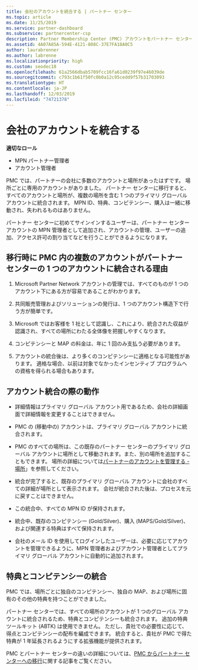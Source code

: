```yaml
---
title: 会社のアカウントを統合する | パートナー センター
ms.topic: article
ms.date: 11/25/2019
ms.service: partner-dashboard
ms.subservice: partnercenter-csp
description: Partner Membership Center (PMC) アカウントをパートナー センターの 1 つのアカウントに統合する方法について説明します。 これは、PMC からパートナー センターに移行するときに行います。
ms.assetid: 4A07A85A-594E-4121-808C-37E7FA18A0C5
author: laurabrenner
ms.author: labrenne
ms.localizationpriority: high
ms.custom: seodec18
ms.openlocfilehash: 61a2566dbab5709fcc16fa61d0239f97e46039de
ms.sourcegitcommit: c793c1b61f50fc0b0a12c95cedd9f57b31703093
ms.translationtype: HT
ms.contentlocale: ja-JP
ms.lasthandoff: 12/03/2019
ms.locfileid: "74721378"
---
```

# <a name="consolidate-your-company-accounts"></a>会社のアカウントを統合する

**適切なロール**

- MPN パートナー管理者
- アカウント管理者

PMC では、パートナーの会社に多数のアカウントと場所があったはずです。 場所ごとに専用のアカウントがありました。 パートナー センターに移行すると、すべてのアカウントと場所が、複数の場所を含む 1 つのプライマリ グローバル アカウントに統合されます。 MPN ID、特典、コンピテンシー、購入は一緒に移動され、失われるものはありません。 

パートナー センターに初めてサインインするユーザーは、パートナー センター アカウントの MPN 管理者として追加され、アカウントの管理、ユーザーの追加、アクセス許可の割り当てなどを行うことができるようになります。 

## <a name="why-should-you-consolidate-your-multiple-accounts-in-pmc-into-one-account-in-partner-center-when-you-migrate"></a>移行時に PMC 内の複数のアカウントがパートナー センターの 1 つのアカウントに統合される理由

1. Microsoft Partner Network アカウントの管理では、すべてのものが 1 つのアカウント下にある方が容易であることがわかります。

2. 共同販売管理およびソリューションの発行は、1 つのアカウント構造下で行う方が簡単です。

3. Microsoft ではお客様を 1 社として認識し、これにより、統合された収益が認識され、すべての場所にわたる全体像を把握しやすくなります。  

4. コンピテンシーと MAP の料金は、年に 1 回のみ支払う必要があります。

5. アカウントの統合後は、より多くのコンピテンシーに適格となる可能性があります。 適格な場合、以前は対象でなかったインセンティブ プログラムへの資格を得られる場合もあります。


## <a name="what-happens-during-consolidation-of-accounts"></a>アカウント統合の際の動作

- 詳細情報はプライマリ グローバル アカウント用であるため、会社の詳細画面で詳細情報を変更することはできません。 

- PMC の (移動中の) アカウントは、プライマリ グローバル アカウントに統合されます。 

- PMC のすべての場所は、この既存のパートナー センターのプライマリ グローバル アカウントに場所として移動されます。また、別の場所を追加することもできます。 場所の詳細については[パートナーのアカウントを管理する - 場所](manage-locations.md)」を参照してください。

- 統合が完了すると、既存のプライマリ グローバル アカウントに会社のすべての詳細が場所として表示されます。 会社が統合された後は、プロセスを元に戻すことはできません。

- この統合中、すべての MPN ID が保持されます。

- 統合中、既存のコンピテンシー (Gold/Silver)、購入 (MAPS/Gold/Silver)、および関連する特典はすべて保持されます。

- 会社のメール ID を使用してログインしたユーザーは、必要に応じてアカウントを管理できるように、MPN 管理者およびアカウント管理者としてプライマリ グローバル アカウントに自動的に追加されます。 


## <a name="consolidating-your-benefits-and-competencies"></a>特典とコンピテンシーの統合

PMC では、場所ごとに独自のコンピテンシー、独自の MAP、および場所に固有のその他の特典を持つことができました。

パートナー センターでは、すべての場所のアカウントが 1 つのグローバル アカウントに統合されるため、特典とコンピテンシーも統合されます。 追加の特典ツールキット (ABTK) は使用できません。 ただし、貴社での必要性に応じて、得点とコンピテンシーの配布を編成できます。 統合すると、貴社が PMC で得た特典が 1 年延長されるようにする拡張機能が提供されます。

PMC とパートナー センターの違いの詳細については、[PMC からパートナー センターへの移行](guide-to-migration.md)に関する記事をご覧ください。

